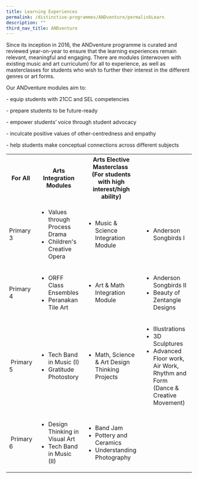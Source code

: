 ```yaml
---
title: Learning Experiences
permalink: /distinctive-programmes/ANDventure/permalinkLearn
description: ""
third_nav_title: ANDventure
---
```


<p>Since its inception in 2016, the ANDventure programme is curated and reviewed year-on-year to ensure that the learning experiences remain relevant, meaningful and engaging. There are modules (interwoven with existing music and art curriculum) for all to experience, as well as masterclasses for students who wish to further their interest in the different genres or art forms.</p>
<p>Our ANDventure modules aim to:</p>
<p>- equip students with 21CC and SEL competencies</p>
<p>- prepare students to be future-ready</p>
<p>-&nbsp;empower students&rsquo; voice through student advocacy</p>
<p>- inculcate positive values of other-centredness and empathy</p>
<p>-&nbsp;help students make conceptual connections across different subjects</p>
<table>
<tbody>
<tr>
<th>For All</th>
<th>Arts Integration Modules</th>
<th>
<div>Arts Elective Masterclass&nbsp;</div>
<div>(For students with high interest/high ability)</div>
</th>
</tr>
<tr>
<td>Primary 3</td>
<td>
<ul>
<li>Values through Process Drama</li>
<li>Children's Creative Opera</li>
</ul>
</td>
<td>
<ul>
<li>Music &amp; Science Integration Module</li>
</ul>
</td>
<td>
<ul>
<li>Anderson Songbirds I</li>
</ul>
</td>
</tr>
<tr>
<td>Primary 4</td>
<td>
<ul>
<li>ORFF Class Ensembles</li>
<li>Peranakan Tile Art</li>
</ul>
</td>
<td>
<ul>
<li>Art &amp; Math Integration Module</li>
</ul>
</td>
<td>
<ul>
<li>Anderson Songbirds II</li>
<li>Beauty of Zentangle Designs</li>
</ul>
</td>
</tr>
<tr>
<td>&nbsp;Primary 5</td>
<td>
<ul>
<li>Tech Band in Music (I)</li>
<li>Gratitude Photostory</li>
</ul>
</td>
<td>
<ul>
<li>Math, Science &amp; Art Design Thinking Projects&nbsp;</li>
</ul>
</td>
<td>
<ul>
<li>Illustrations</li>
<li>3D Sculptures</li>
<li>Advanced Floor work, Air Work, Rhythm and Form (Dance &amp; Creative Movement)&nbsp;</li>
</ul>
</td>
</tr>
<tr>
<td>&nbsp;Primary 6</td>
<td>
<ul>
<li>Design Thinking in Visual Art</li>
<li>Tech Band in Music (II)&nbsp;</li>
</ul>
</td>
<td>
<ul>
<li>Band Jam</li>
<li>Pottery and Ceramics</li>
<li>Understanding Photography&nbsp;</li>
</ul>
</td>
</tr>
</tbody>
</table>